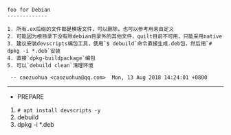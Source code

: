 ```
foo for Debian
-------------

1. 所有.ex后缀的文件都是模板文件，可以删除，也可以参考用来自定义
2. 可能因为根目录下没有除debian目录外的其他文件，quilt目前不可用，只能采用native
3. 建议安装devscripts编包工具，使用`$ debuild`命令直接生成.deb包，然后用`# dpkg -i *.deb`安装
4. 直接`dpkg-buildpackage`编包
5. 可以`debuild clean`清理环境

 -- caozuohua <caozuohua@qq.com>  Mon, 13 Aug 2018 14:24:01 +0800
```

---------------------------------------------------------------------------------------------

- PREPARE
1. `# apt install devscripts -y`
2. debuild
3. dpkg -i *.deb

